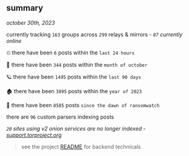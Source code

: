 
## summary
_october 30th, 2023_

currently tracking `163` groups across `299` relays & mirrors - _`87` currently online_

⏲ there have been `6` posts within the `last 24 hours`

🦈 there have been `344` posts within the `month of october`

🪐 there have been `1495` posts within the `last 90 days`

🏚 there have been `3895` posts within the `year of 2023`

🦕 there have been `8585` posts `since the dawn of ransomwatch`

there are `96` custom parsers indexing posts

_`20` sites using v2 onion services are no longer indexed - [support.torproject.org](https://support.torproject.org/onionservices/v2-deprecation/)_

> see the project [README](https://github.com/joshhighet/ransomwatch#ransomwatch--) for backend technicals
